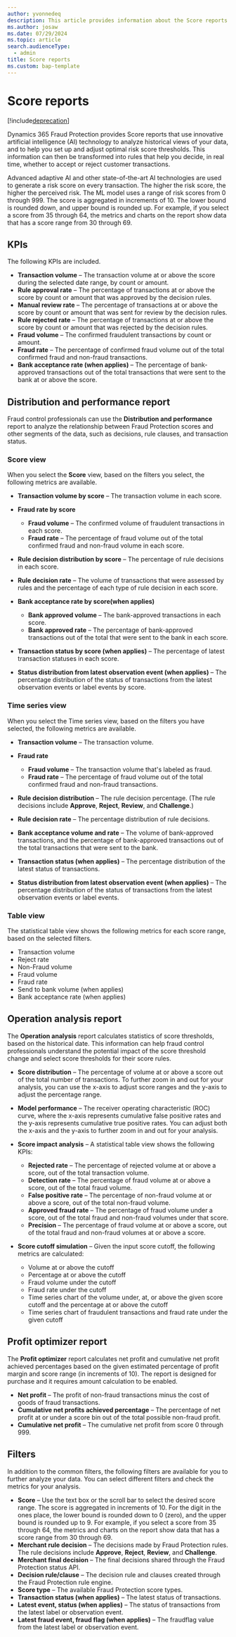 ```yaml
---
author: yvonnedeq
description: This article provides information about the Score reports in Dynamics 365 Fraud Protection.
ms.author: josaw
ms.date: 07/29/2024
ms.topic: article
search.audienceType:
  - admin
title: Score reports
ms.custom: bap-template
---
```


# Score reports

[!include[deprecation](includes/deprecation.md)]

Dynamics 365 Fraud Protection provides Score reports that use innovative artificial intelligence (AI) technology to analyze historical views of your data, and to help you set up and adjust optimal risk score thresholds. This information can then be transformed into rules that help you decide, in real time, whether to accept or reject customer transactions.

Advanced adaptive AI and other state-of-the-art AI technologies are used to generate a risk score on every transaction. The higher the risk score, the higher the perceived risk. The ML model uses a range of risk scores from 0 through 999. The score is aggregated in increments of 10. The lower bound is rounded down, and upper bound is rounded up. For example, if you select a score from 35 through 64, the metrics and charts on the report show data that has a score range from 30 through 69.

## KPIs
The following KPIs are included.

- **Transaction volume** – The transaction volume at or above the score during the selected date range, by count or amount.
- **Rule approval rate** – The percentage of transactions at or above the score by count or amount that was approved by the decision rules.
- **Manual review rate** – The percentage of transactions at or above the score by count or amount that was sent for review by the decision rules.
- **Rule rejected rate** – The percentage of transactions at or above the score by count or amount that was rejected by the decision rules.
- **Fraud volume** – The confirmed fraudulent transactions by count or amount.
- **Fraud rate** – The percentage of confirmed fraud volume out of the total confirmed fraud and non-fraud transactions.
- **Bank acceptance rate (when applies)** – The percentage of bank-approved transactions out of the total transactions that were sent to the bank at or above the score.

## Distribution and performance report
Fraud control professionals can use the **Distribution and performance** report to analyze the relationship between Fraud Protection scores and other segments of the data, such as decisions, rule clauses, and transaction status.

### Score view
When you select the **Score** view, based on the filters you select, the following metrics are available.

- **Transaction volume by score** – The transaction volume in each score.
- **Fraud rate by score**

    - **Fraud volume** – The confirmed volume of fraudulent transactions in each score.
    - **Fraud rate** – The percentage of fraud volume out of the total confirmed fraud and non-fraud volume in each score.

- **Rule decision distribution by score** – The percentage of rule decisions in each score.
- **Rule decision rate** – The volume of transactions that were assessed by rules and the percentage of each type of rule decision in each score.
- **Bank acceptance rate by score(when applies)**

    - **Bank approved volume** – The bank-approved transactions in each score.
    - **Bank approved rate** – The percentage of bank-approved transactions out of the total that were sent to the bank in each score.
- **Transaction status by score (when applies)** – The percentage of latest transaction statuses in each score.
- **Status distribution from latest observation event (when applies)** – The percentage distribution of the status of transactions from the latest observation events or label events by score.

### Time series view
When you select the Time series view, based on the filters you have selected, the following metrics are available.

- **Transaction volume** – The transaction volume.
- **Fraud rate**

    - **Fraud volume** – The transaction volume that's labeled as fraud.
    - **Fraud rate** – The percentage of fraud volume out of the total confirmed fraud and non-fraud transactions.

- **Rule decision distribution** – The rule decision percentage. (The rule decisions include **Approve**, **Reject**, **Review**, and **Challenge**.)
- **Rule decision rate** – The percentage distribution of rule decisions.
- **Bank acceptance volume and rate** – The volume of bank-approved transactions, and the percentage of bank-approved transactions out of the total transactions that were sent to the bank.
- **Transaction status (when applies)** – The percentage distribution of the latest status of transactions.
- **Status distribution from latest observation event (when applies)** – The percentage distribution of the status of transactions from the latest observation events or label events.

### Table view
The statistical table view shows the following metrics for each score range, based on the selected filters.

- Transaction volume
- Reject rate
- Non-Fraud volume
- Fraud volume
- Fraud rate
- Send to bank volume (when applies)
- Bank acceptance rate (when applies)

## Operation analysis report
The **Operation analysis** report calculates statistics of score thresholds, based on the historical date. This information can help fraud control professionals understand the potential impact of the score threshold change and select score thresholds for their score rules.

- **Score distribution** – The percentage of volume at or above a score out of the total number of transactions. To further zoom in and out for your analysis, you can use the x-axis to adjust score ranges and the y-axis to adjust the percentage range.
- **Model performance** – The receiver operating characteristic (ROC) curve, where the x-axis represents cumulative false positive rates and the y-axis represents cumulative true positive rates. You can adjust both the x-axis and the y-axis to further zoom in and out for your analysis.
- **Score impact analysis** – A statistical table view shows the following KPIs:

    - **Rejected rate** – The percentage of rejected volume at or above a score, out of the total transaction volume.
    - **Detection rate** – The percentage of fraud volume at or above a score, out of the total fraud volume.
    - **False positive rate** – The percentage of non-fraud volume at or above a score, out of the total non-fraud volume.
    - **Approved fraud rate** – The percentage of fraud volume under a score, out of the total fraud and non-fraud volumes under that score.
    - **Precision** – The percentage of fraud volume at or above a score, out of the total fraud and non-fraud volumes at or above a score.

- **Score cutoff simulation** – Given the input score cutoff, the following metrics are calculated:

    - Volume at or above the cutoff
    - Percentage at or above the cutoff
    - Fraud volume under the cutoff
    - Fraud rate under the cutoff
    - Time series chart of the volume under, at, or above the given score cutoff and the percentage at or above the cutoff
    - Time series chart of fraudulent transactions and fraud rate under the given cutoff

## Profit optimizer report  

The **Profit optimizer** report calculates net profit and cumulative net profit achieved percentages based on the given estimated percentage of profit margin and score range (in increments of 10). The report is designed for purchase and it requires amount calculation to be enabled.

  - **Net profit** – The profit of non-fraud transactions minus the cost of goods of fraud transactions.
  - **Cumulative net profits achieved percentage** – The percentage of net profit at or under a score bin out of the total possible non-fraud profit.
  - **Cumulative net profit** – The cumulative net profit from score 0 through 999.

## Filters
In addition to the common filters, the following filters are available for you to further analyze your data. You can select different filters and check the metrics for your analysis.

- **Score** – Use the text box or the scroll bar to select the desired score range. The score is aggregated in increments of 10. For the digit in the ones place, the lower bound is rounded down to 0 (zero), and the upper bound is rounded up to 9. For example, if you select a score from 35 through 64, the metrics and charts on the report show data that has a score range from 30 through 69.
- **Merchant rule decision** – The decisions made by Fraud Protection rules. The rule decisions include **Approve**, **Reject**, **Review**, and **Challenge**.
- **Merchant final decision** – The final decisions shared through the Fraud Protection status API.
- **Decision rule/clause** – The decision rule and clauses created through the Fraud Protection rule engine.
- **Score type** – The available Fraud Protection score types.
- **Transaction status (when applies)** – The latest status of transactions.
- **Latest event, status (when applies)** – The status of transactions from the latest label or observation event.  
- **Latest fraud event, fraud flag (when applies)** – The fraudflag value from the latest label or observation event.
